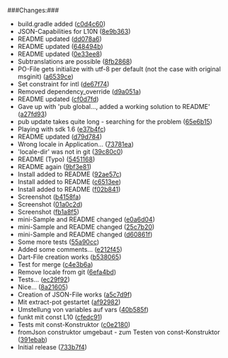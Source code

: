 ###Changes:###
<ul><li>build.gradle added (<a href="http://github.com/MikeMitterer/dart-l10n-gettext/commit/c0d4c60360cd54fd767778582c8c04f5a06c41e8">c0d4c60</a>)</li>
<li>JSON-Capabilities for L10N (<a href="http://github.com/MikeMitterer/dart-l10n-gettext/commit/8e9b363e80cc72d2e0ca8e22f2c713b34c67b75c">8e9b363</a>)</li>
<li>README updated (<a href="http://github.com/MikeMitterer/dart-l10n-gettext/commit/dd078a6dfdf0c9bab42be17665975cadf031141c">dd078a6</a>)</li>
<li>README updated (<a href="http://github.com/MikeMitterer/dart-l10n-gettext/commit/648494b9ce926bd6eb2446c97a68f48c6832067d">648494b</a>)</li>
<li>README updated (<a href="http://github.com/MikeMitterer/dart-l10n-gettext/commit/0e33ee80609725902c0a57e88710d51af422d076">0e33ee8</a>)</li>
<li>Subtranslations are possible (<a href="http://github.com/MikeMitterer/dart-l10n-gettext/commit/8fb2868ae6ae4bf06a06005fac5fe440c5edaf55">8fb2868</a>)</li>
<li>PO-File gets initialize with utf-8 per default (not the case with original msginit) (<a href="http://github.com/MikeMitterer/dart-l10n-gettext/commit/a6539ceeaa4dae2b113e72de5287789199367f58">a6539ce</a>)</li>
<li>Set constraint for intl (<a href="http://github.com/MikeMitterer/dart-l10n-gettext/commit/de67f7489079ed9d2fb0d25d2f891da7d72a07c3">de67f74</a>)</li>
<li>Removed dependency_override (<a href="http://github.com/MikeMitterer/dart-l10n-gettext/commit/d9a051aa8a7232172430f3d96c3a012d480e542d">d9a051a</a>)</li>
<li>README updated (<a href="http://github.com/MikeMitterer/dart-l10n-gettext/commit/cf0d7fdd0b55459763e22665dd18daa1f1a7f5ef">cf0d7fd</a>)</li>
<li>Gave up with 'pub global..., added a working solution to README' (<a href="http://github.com/MikeMitterer/dart-l10n-gettext/commit/a27fd93149e605e41760eaeddde201fdd08dfde7">a27fd93</a>)</li>
<li>pub update takes quite long - searching for the problem (<a href="http://github.com/MikeMitterer/dart-l10n-gettext/commit/65e6b15f17d581aeb8e50044e9ba1ca54a98dede">65e6b15</a>)</li>
<li>Playing with sdk 1.6 (<a href="http://github.com/MikeMitterer/dart-l10n-gettext/commit/e37b4fc639b0a4ef001e373190350c81a07b3e20">e37b4fc</a>)</li>
<li>README updated (<a href="http://github.com/MikeMitterer/dart-l10n-gettext/commit/d79d784f200adfeb3084d1038a2a592b2c32f330">d79d784</a>)</li>
<li>Wrong locale in Application... (<a href="http://github.com/MikeMitterer/dart-l10n-gettext/commit/73781ea5a66b84b180cd58a16a25b4f196c23bd6">73781ea</a>)</li>
<li>'locale-dir' was not in git (<a href="http://github.com/MikeMitterer/dart-l10n-gettext/commit/39c80c0f45eb0ea8df9b8b54f58fcd25ef7b0cc8">39c80c0</a>)</li>
<li>README (Typo) (<a href="http://github.com/MikeMitterer/dart-l10n-gettext/commit/54511681330e4f138100d1d844863e16ec168fca">5451168</a>)</li>
<li>README again (<a href="http://github.com/MikeMitterer/dart-l10n-gettext/commit/9bf3e812eeae3e4dd35325e5640b9eea2412f341">9bf3e81</a>)</li>
<li>Install added to README (<a href="http://github.com/MikeMitterer/dart-l10n-gettext/commit/92ae57c8c96fbd7c1b682ad01c8d57b911de07d4">92ae57c</a>)</li>
<li>Install added to README (<a href="http://github.com/MikeMitterer/dart-l10n-gettext/commit/c6513eee318f789669d1a33c3df57a2ea5cfdb34">c6513ee</a>)</li>
<li>Install added to README (<a href="http://github.com/MikeMitterer/dart-l10n-gettext/commit/f02b841cd3ff3be6f24b3e6d4c82ace6fe4f4b25">f02b841</a>)</li>
<li>Screenshot (<a href="http://github.com/MikeMitterer/dart-l10n-gettext/commit/b4158fa25577ea9dcded642755966feeb0fceb35">b4158fa</a>)</li>
<li>Screenshot (<a href="http://github.com/MikeMitterer/dart-l10n-gettext/commit/01a0c2d7af92771f72688edc69acfb9862f9d3ea">01a0c2d</a>)</li>
<li>Screenshot (<a href="http://github.com/MikeMitterer/dart-l10n-gettext/commit/fb1a8f595b1a9bd21e43c11f508b0e670531ed88">fb1a8f5</a>)</li>
<li>mini-Sample and README changed (<a href="http://github.com/MikeMitterer/dart-l10n-gettext/commit/e0a6d0410b86820a24f0b244226ff7f9cac74595">e0a6d04</a>)</li>
<li>mini-Sample and README changed (<a href="http://github.com/MikeMitterer/dart-l10n-gettext/commit/25c7b20fa6aab711fb539d9c937ad714f3c3346b">25c7b20</a>)</li>
<li>mini-Sample and README changed (<a href="http://github.com/MikeMitterer/dart-l10n-gettext/commit/d60861f88d7a456eb7ee864214e727a1ed5a4ccf">d60861f</a>)</li>
<li>Some more tests (<a href="http://github.com/MikeMitterer/dart-l10n-gettext/commit/55a90ccf834fa42dfae4381517f39098bb7324af">55a90cc</a>)</li>
<li>Added some comments... (<a href="http://github.com/MikeMitterer/dart-l10n-gettext/commit/e212f452ca9d07e7786efc4d5ce45ffa9251377e">e212f45</a>)</li>
<li>Dart-File creation works (<a href="http://github.com/MikeMitterer/dart-l10n-gettext/commit/b53806575d75ad557d3ca2056b7e91685caef428">b538065</a>)</li>
<li>Test for merge (<a href="http://github.com/MikeMitterer/dart-l10n-gettext/commit/c4e3b6a3370dff5ef128a3b013aa2e15689603fb">c4e3b6a</a>)</li>
<li>Remove locale from git (<a href="http://github.com/MikeMitterer/dart-l10n-gettext/commit/6efa4bdb6cef830ee186e98f840946f346b50519">6efa4bd</a>)</li>
<li>Tests... (<a href="http://github.com/MikeMitterer/dart-l10n-gettext/commit/ec29f92f433a7a2f1353cb92eee0bc9edb3edb95">ec29f92</a>)</li>
<li>Nice... (<a href="http://github.com/MikeMitterer/dart-l10n-gettext/commit/8a21605e6e11ca5291fa52ec0088926825206965">8a21605</a>)</li>
<li>Creation of JSON-File works (<a href="http://github.com/MikeMitterer/dart-l10n-gettext/commit/a5c7d9f90425f9ce3fb91452f9e23e3e595b9489">a5c7d9f</a>)</li>
<li>Mit extract-pot gestartet (<a href="http://github.com/MikeMitterer/dart-l10n-gettext/commit/af92982429a206c4cf9c3a4cf5c8a972fe1db6c6">af92982</a>)</li>
<li>Umstellung von variables auf vars (<a href="http://github.com/MikeMitterer/dart-l10n-gettext/commit/40b585f6b61625ac2dfb80083d76b025d6ceaf9a">40b585f</a>)</li>
<li>funkt mit const L10 (<a href="http://github.com/MikeMitterer/dart-l10n-gettext/commit/cfedc915c4092ea2bb51b0f51e9c985792b5edb2">cfedc91</a>)</li>
<li>Tests mit const-Konstruktor (<a href="http://github.com/MikeMitterer/dart-l10n-gettext/commit/c0e21808abda2da10da0d6f40215a76349806794">c0e2180</a>)</li>
<li>fromJson construktor umgebaut - zum Testen von const-Konstruktor (<a href="http://github.com/MikeMitterer/dart-l10n-gettext/commit/391ebabe7f6f1183113b01f5b627a87ab0e88e0f">391ebab</a>)</li>
<li>Initial release (<a href="http://github.com/MikeMitterer/dart-l10n-gettext/commit/733b7f49242f2e01fabc85af13ee42c8a16ae7d3">733b7f4</a>)</li></ul>